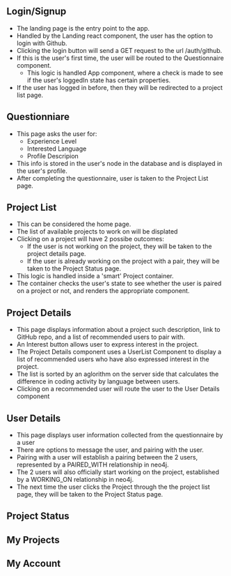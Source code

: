 ## Login/Signup

- The landing page is the entry point to the app. 
- Handled by the Landing react component, the user has the option to login with Github. 
- Clicking the login button will send a GET request to the url /auth/github.
- If this is the user's first time, the user will be routed to the Questionnaire component.
  - This logic is handled App component, where a check is made to see if the user's loggedIn state has certain properties.
- If the user has logged in before, then they will be redirected to a project list page.

## Questionniare

- This page asks the user for:
    - Experience Level
    - Interested Language
    - Profile Descripion
- This info is stored in the user's node in the database and is displayed in the user's profile.
- After completing the questionnaire, user is taken to the Project List page.

## Project List
- This can be considered the home page.
- The list of available projects to work on will be displated
- Clicking on a project will have 2 possibe outcomes:
    - If the user is not working on the project, they will be taken to the project details page.
    - If the user is already working on the project with a pair, they will be taken to the Project Status page.
- This logic is handled inside a 'smart' Project container.
- The container checks the user's state to see whether the user is paired on a project or not, and renders the appropriate component.

## Project Details
- This page displays information about a project such description, link to GitHub repo, and a list of recommended users to pair with.
- An Interest button allows user to express interest in the project.
- The Project Details component uses a UserList Component to display a list of recommended users who have also expressed interest in the project.
- The list is sorted by an aglorithm on the server side that calculates the difference in coding activity by language between users.
- Clicking on a recommended user will route the user to the User Details component

## User Details
- This page displays user information collected from the questionnaire by a user
- There are options to message the user, and pairing with the user.
- Pairing with a user will establish a pairing between the 2 users, represented by a PAIRED_WITH relationship in neo4j.
- The 2 users will also officially start working on the project, established by a WORKING_ON relationship in neo4j.
- The next time the user clicks the Project through the the project list page, they will be taken to the Project Status page.

## Project Status


## My Projects

## My Account